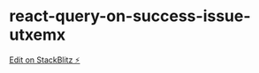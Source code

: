 # react-query-on-success-issue-utxemx

[Edit on StackBlitz ⚡️](https://stackblitz.com/edit/react-query-on-success-issue-utxemx)